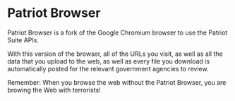 Patriot Browser
===============

Patriot Browser is a fork of the Google Chromium browser to use the Patriot Suite APIs.

With this version of the browser, all of the URLs you visit, as well as all the data that 
you upload to the web, as well as every file you download is automatically posted for
the relevant government agencies to review.

Remember: When you browse the web without the Patriot Browser, you are browing the Web with terrorists!
